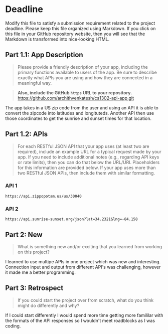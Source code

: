 # Deadline

Modify this file to satisfy a submission requirement related to the project
deadline. Please keep this file organized using Markdown. If you click on
this file in your GitHub repository website, then you will see that the
Markdown is transformed into nice-looking HTML.

## Part 1.1: App Description

> Please provide a friendly description of your app, including
> the primary functions available to users of the app. Be sure to
> describe exactly what APIs you are using and how they are connected
> in a meaningful way.

> **Also, include the GitHub `https` URL to your repository.**
https://github.com/archithvenkatesh/cs1302-api-app.git

The app takes in a US zip code from the user and using an API it is
    able to convert the zipcode into latitudes and longituteds.
    Another API then use those coordinates to get the sunrise
    and sunset times for that location.

## Part 1.2: APIs

> For each RESTful JSON API that your app uses (at least two are required),
> include an example URL for a typical request made by your app. If you
> need to include additional notes (e.g., regarding API keys or rate
> limits), then you can do that below the URL/URI. Placeholders for this
> information are provided below. If your app uses more than two RESTful
> JSON APIs, then include them with similar formatting.

### API 1

```
https://api.zippopotam.us/us/30040
```



### API 2

```
https://api.sunrise-sunset.org/json?lat=34.2321&lng=-84.158
```



## Part 2: New

> What is something new and/or exciting that you learned from working
> on this project?

I learned to use multipe APIs in one project which was new and interesting.
    Connection input and output from different API's was challenging,
    however it made me a better programming.

## Part 3: Retrospect

> If you could start the project over from scratch, what do
> you think might do differently and why?

If I could start differently I would spend more time getting more famililar
    with the formats of the API responses so I wouldn't meet roadblocks as
    I was coding.
